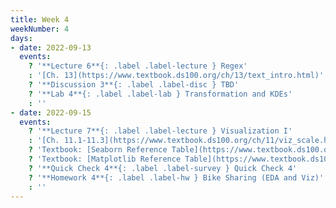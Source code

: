 ```yaml
---
title: Week 4
weekNumber: 4
days:
- date: 2022-09-13
  events:
    ? '**Lecture 6**{: .label .label-lecture } Regex'
    : '[Ch. 13](https://www.textbook.ds100.org/ch/13/text_intro.html)'
    ? '**Discussion 3**{: .label .label-disc } TBD' 
    ? '**Lab 4**{: .label .label-lab } Transformation and KDEs'
    : ''
- date: 2022-09-15
  events:
    ? '**Lecture 7**{: .label .label-lecture } Visualization I'
    : '[Ch. 11.1-11.3](https://www.textbook.ds100.org/ch/11/viz_scale.html)'
    ? 'Textbook: [Seaborn Reference Table](https://www.textbook.ds100.org/ch/a04/ref_seaborn.html)'
    ? 'Textbook: [Matplotlib Reference Table](https://www.textbook.ds100.org/ch/a04/ref_matplotlib.html)'
    ? '**Quick Check 4**{: .label .label-survey } Quick Check 4'
    ? '**Homework 4**{: .label .label-hw } Bike Sharing (EDA and Viz)'
    : ''
---
```

